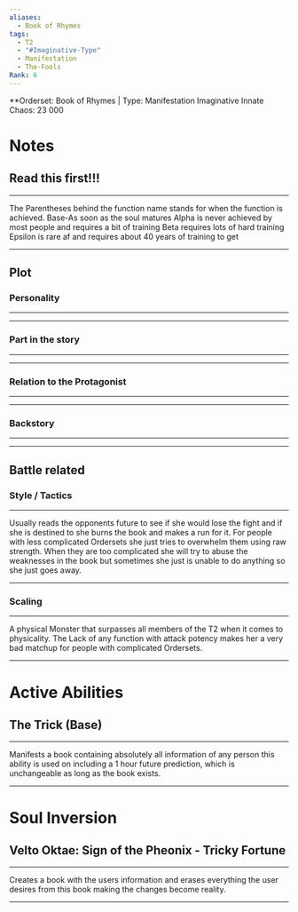 ```yaml
---
aliases:
  - Book of Rhymes
tags:
  - T2
  - "#Imaginative-Type"
  - Manifestation
  - The-Fools
Rank: 6
---
```

**Orderset: Book of Rhymes  | Type: Manifestation Imaginative
Innate Chaos:  23 000

# Notes
## Read this first!!!
___
The Parentheses behind the function name stands for when the function is achieved.
Base-As soon as the soul matures
Alpha is never achieved by most people and requires a bit of training 
Beta requires lots of hard training
Epsilon is rare af and requires about 40 years of training to get
___
## Plot
### Personality
___

___
### Part in the story
___

___
### Relation to the Protagonist
___

___
### Backstory
___

___

## Battle related

### Style / Tactics
___
Usually reads the opponents future to see if she would lose the fight and if she is destined to she burns the book and makes a run for it.
For people with less complicated Ordersets she just tries to overwhelm them using raw strength. When they are too complicated she will try to abuse the weaknesses in the book but sometimes she just is unable to do anything so she just goes away.
___
### Scaling 
___
A physical Monster that surpasses all members of the T2 when it comes to physicality. The Lack of any function with attack potency makes her a very bad matchup for people with complicated Ordersets.
___



# Active Abilities
## The Trick (Base)
___
Manifests a book containing absolutely all information of any person this ability is used on including a 1 hour future prediction, which is unchangeable as long as the book exists.
___

# Soul Inversion
##  Velto Oktae: Sign of the Pheonix - Tricky Fortune
___
Creates a book with the users information and erases everything the user desires from this book making the changes become reality.
___
